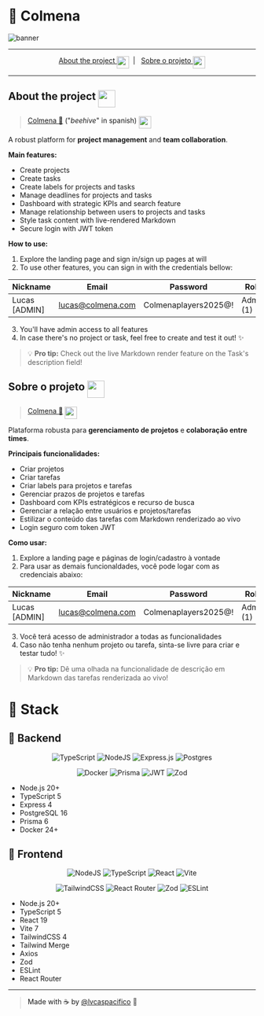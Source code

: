 # 🐝 Colmena

![banner](https://i.imgur.com/y4yuN8j.png)

---

<div align="center">
<div><a href="#en">About the project <img src="https://i.imgur.com/KD6jqaU.png" height="25" align="texttop"></a>&nbsp;&nbsp;|&nbsp;&nbsp;
<a href="#pt-br">Sobre o projeto <img src="https://i.imgur.com/OkaYl5H.png" height="25" align="texttop"></div>
</div>

---

## <a id="en"></a>About the project  <img src="https://i.imgur.com/KD6jqaU.png" height="35" align="texttop">

> <a href="https://colmena-production.up.railway.app/">Colmena 🔗<a> ("_beehive_" in spanish) <img src="https://i.imgur.com/jDJisBP.png" height="25" align="texttop">

A robust platform for **project management** and **team collaboration**.

**Main features:**

- Create projects
- Create tasks
- Create labels for projects and tasks
- Manage deadlines for projects and tasks
- Dashboard with strategic KPIs and search feature
- Manage relationship between users to projects and tasks
- Style task content with live-rendered Markdown
- Secure login with JWT token 

**How to use:**

1. Explore the landing page and sign in/sign up pages at will
2. To use other features, you can sign in with the credentials bellow:

| Nickname | Email | Password | Role |
|----------|-------|----------|------|
| Lucas [ADMIN] | lucas@colmena.com | Colmenaplayers2025@! | Admin (1) |

3. You'll have admin access to all features
4. In case there's no project or task, feel free to create and test it out! ✨

> 💡 **Pro tip:** Check out the live Markdown render feature on the Task's description field!

## <a id="pt-br"></a>Sobre o projeto <img src="https://i.imgur.com/OkaYl5H.png" height="35" align="texttop">
 
> <a href="https://colmena-production.up.railway.app/">Colmena 🔗<a> <img src="https://i.imgur.com/jDJisBP.png" height="25" align="texttop">  

Plataforma robusta para **gerenciamento de projetos** e **colaboração entre times**.

**Principais funcionalidades:**

- Criar projetos
- Criar tarefas
- Criar labels para projetos e tarefas
- Gerenciar prazos de projetos e tarefas
- Dashboard com KPIs estratégicos e recurso de busca
- Gerenciar a relação entre usuários e projetos/tarefas
- Estilizar o conteúdo das tarefas com Markdown renderizado ao vivo
- Login seguro com token JWT

**Como usar:**

1. Explore a landing page e páginas de login/cadastro à vontade
2. Para usar as demais funcionaldades, você pode logar com as credenciais abaixo:

| Nickname | Email | Password | Role |
|----------|-------|----------|------|
| Lucas [ADMIN] | lucas@colmena.com | Colmenaplayers2025@! | Admin (1) |

3. Você terá acesso de administrador a todas as funcionalidades
4. Caso não tenha nenhum projeto ou tarefa, sinta-se livre para criar e testar tudo! ✨

> 💡 **Pro tip:** Dê uma olhada na funcionalidade de descrição em Markdown das tarefas renderizada ao vivo! 

# 🦓 Stack

## 🎲 Backend

<div align="center">

![TypeScript](https://img.shields.io/badge/typescript-%23323330.svg?style=for-the-badge&logo=typescript&logoColor=FFFFFF&color=2F74C0)
![NodeJS](https://img.shields.io/badge/node.js-6DA55F?style=for-the-badge&logo=node.js&logoColor=white)
![Express.js](https://img.shields.io/badge/express.js-%23404d59.svg?style=for-the-badge&logo=express&logoColor=%2361DAFB)
![Postgres](https://img.shields.io/badge/postgres-%23316192.svg?style=for-the-badge&logo=postgresql&logoColor=white)

![Docker](https://img.shields.io/badge/docker-%230db7ed.svg?style=for-the-badge&logo=docker&logoColor=white)
![Prisma](https://img.shields.io/badge/Prisma-3982CE?style=for-the-badge&logo=Prisma&logoColor=white)
![JWT](https://img.shields.io/badge/JWT-black?style=for-the-badge&logo=JSON%20web%20tokens)
![Zod](https://img.shields.io/badge/zod-%233068b7.svg?style=for-the-badge&logo=zod&logoColor=white)

</div>

- Node.js 20+
- TypeScript 5
- Express 4
- PostgreSQL 16
- Prisma 6
- Docker 24+

## 🎨 Frontend

<div align="center">

![NodeJS](https://img.shields.io/badge/node.js-6DA55F?style=for-the-badge&logo=node.js&logoColor=white)
![TypeScript](https://img.shields.io/badge/typescript-%23323330.svg?style=for-the-badge&logo=typescript&logoColor=FFFFFF&color=2F74C0)
![React](https://img.shields.io/badge/react-%2320232a.svg?style=for-the-badge&logo=react&logoColor=%2361DAFB)
![Vite](https://img.shields.io/badge/vite-%23646CFF.svg?style=for-the-badge&logo=vite&logoColor=white)

![TailwindCSS](https://img.shields.io/badge/tailwindcss-%2338B2AC.svg?style=for-the-badge&logo=tailwind-css&logoColor=white)
![React Router](https://img.shields.io/badge/React_Router-CA4245?style=for-the-badge&logo=react-router&logoColor=white)
![Zod](https://img.shields.io/badge/zod-%233068b7.svg?style=for-the-badge&logo=zod&logoColor=white)
![ESLint](https://img.shields.io/badge/ESLint-4B3263?style=for-the-badge&logo=eslint&logoColor=white)

</div>

- Node.js 20+
- TypeScript 5
- React 19
- Vite 7
- TailwindCSS 4
- Tailwind Merge
- Axios
- Zod
- ESLint
- React Router
 
---

> Made with ☕ by [@lvcaspacifico](https://github.com/lvcaspacifico) 👋
